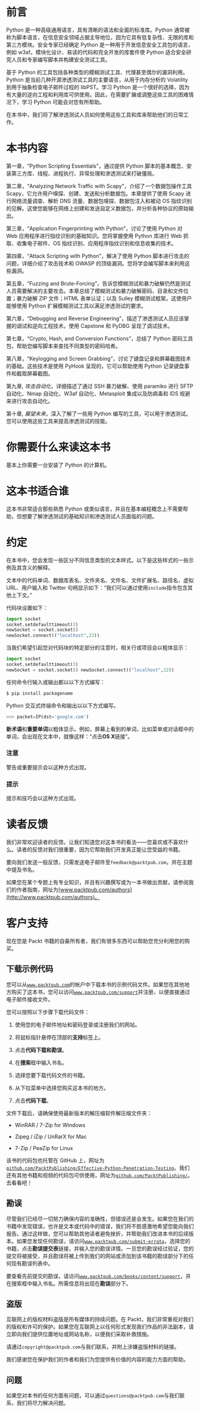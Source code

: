 # 前言

Python 是一种高级通用语言，具有清晰的语法和全面的标准库。Python 通常被称为脚本语言，在信息安全领域占据主导地位，因为它具有低复杂性、无限的库和第三方模块。安全专家已经确定 Python 是一种用于开发信息安全工具包的语言，例如 w3af。模块化设计、易读的代码和完全开发的库套件使 Python 适合安全研究人员和专家编写脚本并构建安全测试工具。

基于 Python 的工具包括各种类型的模糊测试工具、代理甚至偶尔的漏洞利用。Python 是当前几种开源渗透测试工具的主要语言，从用于内存分析的 Volatility 到用于抽象检查电子邮件过程的 libPST。学习 Python 是一个很好的选择，因为有大量的逆向工程和利用库可供使用。因此，在需要扩展或调整这些工具的困难情况下，学习 Python 可能会对您有所帮助。

在本书中，我们将了解渗透测试人员如何使用这些工具和库来帮助他们的日常工作。

# 本书内容

第一章，“Python Scripting Essentials”，通过提供 Python 脚本的基本概念、安装第三方库、线程、进程执行、异常处理和渗透测试来打破僵局。

第二章，“Analyzing Network Traffic with Scapy”，介绍了一个数据包操作工具 Scapy，它允许用户嗅探、创建、发送和分析数据包。本章提供了使用 Scapy 进行网络流量调查、解析 DNS 流量、数据包嗅探、数据包注入和被动 OS 指纹识别的见解。这使您能够在网络上创建和发送自定义数据包，并分析各种协议的原始输出。

第三章，“Application Fingerprinting with Python”，讨论了使用 Python 对 Web 应用程序进行指纹识别的基础知识。您将掌握使用 Python 库进行 Web 抓取、收集电子邮件、OS 指纹识别、应用程序指纹识别和信息收集的技术。

第四章，“Attack Scripting with Python”，解决了使用 Python 脚本进行攻击的问题，详细介绍了攻击技术和 OWASP 的顶级漏洞。您将学会编写脚本来利用这些漏洞。

第五章，“Fuzzing and Brute-Forcing”，告诉您模糊测试和暴力破解仍然是测试人员需要解决的主要攻击。本章总结了模糊测试和暴力破解密码、目录和文件位置；暴力破解 ZIP 文件；HTML 表单认证；以及 Sulley 模糊测试框架。这使用户能够使用 Python 扩展模糊测试工具以满足渗透测试的要求。

第六章，“Debugging and Reverse Engineering”，描述了渗透测试人员应该掌握的调试和逆向工程技术。使用 Capstone 和 PyDBG 呈现了调试技术。

第七章，“Crypto, Hash, and Conversion Functions”，总结了 Python 密码工具包，帮助您编写脚本来查找不同类型的密码哈希。

第八章，“Keylogging and Screen Grabbing”，讨论了键盘记录和屏幕截图技术的基础。这些技术是使用 PyHook 呈现的，它可以帮助使用 Python 记录键盘事件和截取屏幕截图。

第九章, *攻击自动化*，详细描述了通过 SSH 暴力破解、使用 paramiko 进行 SFTP 自动化、Nmap 自动化、W3af 自动化、Metasploit 集成以及防病毒和 IDS 规避来进行攻击自动化。

第十章, *展望未来*，深入了解了一些用 Python 编写的工具，可以用于渗透测试。您可以使用这些工具来提高渗透测试的技能。

# 你需要什么来读这本书

基本上你需要一台安装了 Python 的计算机。

# 这本书适合谁

这本书非常适合那些熟悉 Python 或类似语言，并且在基本编程概念上不需要帮助，但想要了解渗透测试的基础知识和渗透测试人员面临的问题。

# 约定

在本书中，您会发现一些区分不同信息类型的文本样式。以下是这些样式的一些示例及其含义的解释。

文本中的代码单词、数据库表名、文件夹名、文件名、文件扩展名、路径名、虚拟 URL、用户输入和 Twitter 句柄显示如下：“我们可以通过使用`include`指令包含其他上下文。”

代码块设置如下：

```py
import socket
socket.setdefaulttimeout(3)
newSocket = socket.socket()
newSocket.connect(("localhost",22))
```

当我们希望引起您对代码块的特定部分的注意时，相关行或项目会以粗体显示：

```py
import socket
socket.setdefaulttimeout(3)
newSocket = socket.socket() newSocket.connect(("localhost",22))
```

任何命令行输入或输出都以以下方式编写：

```py
$ pip install packagename

```

Python 交互式终端命令和输出以以下方式编写。

```py
>>> packet=IP(dst='google.com')

```

**新术语**和**重要单词**以粗体显示。例如，屏幕上看到的单词，比如菜单或对话框中的单词，会出现在文本中，就像这样：“点击**OS X**链接”。

### 注意

警告或重要提示会以这种方式出现。

### 提示

提示和技巧会以这种方式出现。

# 读者反馈

我们非常欢迎读者的反馈。让我们知道您对这本书的看法——您喜欢或不喜欢什么。读者的反馈对我们很重要，因为它帮助我们开发真正能让您受益的书籍。

要向我们发送一般反馈，只需发送电子邮件至`feedback@packtpub.com`，并在主题中提及书名。

如果您在某个专题上有专业知识，并且有兴趣撰写或为一本书做出贡献，请参阅我们的作者指南，网址为[www.packtpub.com/authors](http://www.packtpub.com/authors)。

# 客户支持

现在您是 Packt 书籍的自豪所有者，我们有很多东西可以帮助您充分利用您的购买。

## 下载示例代码

您可以从[`www.packtpub.com`](http://www.packtpub.com)的帐户中下载本书的示例代码文件。如果您在其他地方购买了这本书，您可以访问[`www.packtpub.com/support`](http://www.packtpub.com/support)并注册，以便直接通过电子邮件接收文件。

您可以按照以下步骤下载代码文件：

1.  使用您的电子邮件地址和密码登录或注册我们的网站。

1.  将鼠标指针悬停在顶部的**支持**标签上。

1.  点击**代码下载和勘误**。

1.  在**搜索**框中输入书名。

1.  选择您要下载代码文件的书籍。

1.  从下拉菜单中选择您购买这本书的地方。

1.  点击**代码下载**。

文件下载后，请确保使用最新版本的解压缩软件解压缩文件夹：

+   WinRAR / 7-Zip for Windows

+   Zipeg / iZip / UnRarX for Mac

+   7-Zip / PeaZip for Linux

该书的代码包也托管在 GitHub 上，网址为[`github.com/PacktPublishing/Effective-Python-Penetration-Testing`](https://github.com/PacktPublishing/Effective-Python-Penetration-Testing)。我们还有其他书籍和视频的代码包可供使用，网址为[`github.com/PacktPublishing/`](https://github.com/PacktPublishing/)。去看看吧！

## 勘误

尽管我们已经尽一切努力确保内容的准确性，但错误还是会发生。如果您在我们的书籍中发现错误，也许是文本或代码中的错误，我们将不胜感激地希望您能向我们报告。通过这样做，您可以帮助其他读者避免挫折，并帮助我们改进本书的后续版本。如果您发现任何勘误，请访问[`www.packtpub.com/submit-errata`](http://www.packtpub.com/submit-errata)，选择您的书籍，点击**勘误提交表**链接，并输入您的勘误详情。一旦您的勘误经过验证，您的提交将被接受，并且勘误将被上传到我们的网站或添加到该书籍的勘误部分下的任何现有勘误列表中。

要查看先前提交的勘误，请访问[`www.packtpub.com/books/content/support`](https://www.packtpub.com/books/content/support)，并在搜索框中输入书名。所需信息将出现在**勘误**部分下。

## 盗版

互联网上的版权材料盗版是所有媒体的持续问题。在 Packt，我们非常重视对我们的版权和许可的保护。如果您在互联网上以任何形式发现我们作品的非法副本，请立即向我们提供位置地址或网站名称，以便我们采取补救措施。

请通过`copyright@packtpub.com`与我们联系，并附上涉嫌盗版材料的链接。

我们感谢您在保护我们的作者和我们为您提供有价值的内容的能力方面的帮助。

## 问题

如果您对本书的任何方面有问题，可以通过`questions@packtpub.com`与我们联系，我们将尽力解决问题。
